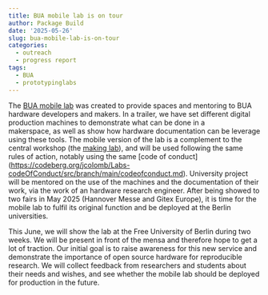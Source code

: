 ```yaml
---
title: BUA mobile lab is on tour
author: Package Build
date: '2025-05-26'
slug: bua-mobile-lab-is-on-tour
categories:
  - outreach
  - progress report
tags:
  - BUA
  - prototypinglabs
---
```


The [BUA mobile lab](/mobilelab/) was created to provide spaces and mentoring to BUA hardware developers and makers.
In a trailer, we have set different digital production machines to demonstrate what can be done in a  
makerspace, as well as show how hardware documentation can be leverage using these tools.
The mobile version of the lab is a complement to the central workshop (the [making lab](/makinglab/)), and will be used following the same rules of action, notably using the same \[code of conduct\](<https://codeberg.org/jcolomb/Labs-codeOfConduct/src/branch/main/codeofconduct.md>).
University project will be mentored on the use of the machines and the documentation of their work, via the work of an hardware research engineer.
After being showed to two fairs in May 2025 (Hannover Messe and Gitex Europe), it is time for the mobile lab to fulfil its original function and be deployed at the Berlin universities.

This June, we will show the lab at the Free University of Berlin during two weeks.
We will be present in front of the mensa and therefore hope to get a lot of traction.
Our initial goal is to raise awareness for this new service and demonstrate the importance of open source hardware for reproducible research.
We will collect feedback from researchers and students about their needs and wishes, and see whether the mobile lab should be deployed for production in the future.
